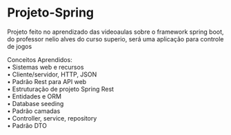 # Projeto-Spring
Projeto feito no aprendizado das videoaulas sobre o framework spring boot, do professor nelio alves do curso superio, será uma aplicação para controle de jogos

Conceitos Aprendidos:
<br>
• Sistemas web e recursos
<br>
• Cliente/servidor, HTTP, JSON
<br>
• Padrão Rest para API web
<br>
• Estruturação de projeto Spring Rest
<br>
• Entidades e ORM
<br>
• Database seeding
<br>
• Padrão camadas
<br>
• Controller, service, repository
<br>
• Padrão DTO

